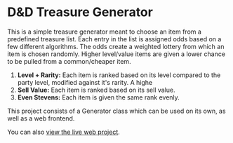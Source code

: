 # D&D Treasure Generator

This is a simple treasure generator meant to choose an item from a predefined treasure list.  Each entry in the list is assigned odds based on a few different algorithms.  The odds create a weighted lottery from which an item is chosen randomly.  Higher level/value items are given a lower chance to be pulled from a common/cheaper item.

1. **Level + Rarity:** Each item is ranked based on its level compared to the party level, modified against it's rarity.  A highe
2. **Sell Value:** Each item is ranked based on its sell value.
3. **Even Stevens:** Each item is given the same rank evenly.

This project consists of a Generator class which can be used on its own, as well as a web frontend.

You can also [view the live web project](http://projects.tryingtothink.com/dnd/treasure/).